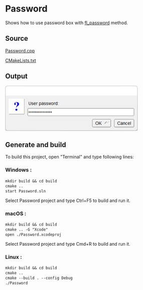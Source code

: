 # Password

Shows how to use password box with [fl_password](https://www.fltk.org/doc-1.3/group__group__comdlg.html#ga46a734743667b14b086f72b3e5c3a858) method.

## Source

[Password.cpp](Password.cpp)

[CMakeLists.txt](CMakeLists.txt)

## Output

![output](../../../docs/Pictures/Examples/Password.png)

## Generate and build

To build this project, open "Terminal" and type following lines:

### Windows :

``` shell
mkdir build && cd build
cmake .. 
start Password.sln
```

Select Password project and type Ctrl+F5 to build and run it.

### macOS :

``` shell
mkdir build && cd build
cmake .. -G "Xcode"
open ./Password.xcodeproj
```

Select Password project and type Cmd+R to build and run it.

### Linux :

``` shell
mkdir build && cd build
cmake .. 
cmake --build . --config Debug
./Password
```
